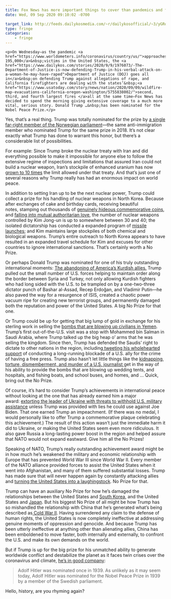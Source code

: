 ```yaml
---
title: Fox News has more important things to cover than pandemics and fires—where important means silly
date: Wed, 09 Sep 2020 09:10:02 -0700

target_link: http://feeds.dailykosmedia.com/~r/dailykosofficial/~3/yGRqIXzvRhw/-Donald-Trump-has-done-more-to-destabilize-the-planet-than-anyone-in-75-years-That-deserves-a-prize
type: fringe
categories:
    - fringe
---
```

    <p>On Wednesday—as the pandemic <a href="https://www.worldometers.info/coronavirus/country/us/">approaches 195,000</a>&nbsp;victims in the United States, the <a href="https://www.dailykos.com/stories/2020/9/9/1976073/-The-Department-of-Justice-is-now-defending-Trump-in-his-verbal-attack-on-a-woman-he-may-have-raped">Department of Justice (DOJ) goes all in</a>&nbsp;on defending Trump against allegations of rape, and California firefighters are dealing with the states’&nbsp;<a href="https://www.usatoday.com/story/news/nation/2020/09/09/wildfire-map-evacuations-california-oregon-washington/5755838002/">second, third, and fourth largest fires </a>all at the same time—Fox News has decided to spend the morning giving extensive coverage to a much more vital, serious story. Donald Trump …&nbsp;has been nominated for the Nobel Peace Prize.</p>

<p>Yes, that’s a real thing. Trump was totally nominated for the prize by <a href="https://6abc.com/president-trump-nobel-peace-prize-middle-east-norwegian-lawmaker/6415298/">a single far-right member of the Norwegian parliament</a>—the same anti-immigration member who nominated Trump for the same prize in 2018.&nbsp;It’s not clear exactly what Trump has done to warrant this honor, but there’s&nbsp;a considerable list of possibilities.&nbsp;</p>

<p>For example:&nbsp;Since Trump broke the nuclear treaty with Iran and did everything possible to make it impossible for anyone else to follow the extensive regime of inspections and limitations that assured Iran could not build a nuclear weapon, Iran’s stockpile of enhanced uranium has now<a href="https://www.bbc.com/news/world-middle-east-54033441"> grown to 10 times</a> the limit allowed under that treaty.&nbsp;And that’s just one of several reasons why Trump really has had an enormous impact on world peace.</p>


<div>
<div>
<div>
<div>
<p>In addition to setting Iran up to be the next nuclear power, Trump could collect a prize for his handling of nuclear weapons in North Korea. Because after exchanges of cake and birthday cards, receiving&nbsp;beautiful notes,&nbsp;stamping out thousands of <a href="https://www.bbc.com/news/world-us-canada-44247174">genuinely hideous commemorative coins</a>, and <a href="https://www.washingtonpost.com/politics/we-fell-in-love-trump-and-kim-shower-praise-stroke-egos-on-path-to-nuclear-negotiations/2019/02/24/46875188-3777-11e9-854a-7a14d7fec96a_story.html">falling into mutual authoritarian love</a>,&nbsp;the number of nuclear weapons controlled by Kim Jong-un is up to somewhere between 30 and 40; the isolated dictatorship has conducted a expanded program of <a href="https://thediplomat.com/2020/04/what-was-behind-north-koreas-busy-march-2020-missile-launches/">missile launches</a>;&nbsp;and Kim&nbsp;maintains large stockpiles of both chemical and biological weapons. Trump’s entire outreach to North Korea appears to have resulted in an expanded travel schedule for Kim and excuses for other countries to ignore international sanctions. That’s certainly worth a No Prize.</p>

<p>Or perhaps Donald Trump was nominated for one of his truly outstanding international moments: <a href="https://www.rollingstone.com/politics/politics-news/why-trump-decision-abandon-kurds-syria-disaster-898493/">The abandoning of America’s Kurdish allies.</a>&nbsp;Trump pulled out the small number of U.S. forces helping to maintain order along the border between Syria and Turkey, not only allowing Kurdish fighters who had long sided with the U.S. to be trampled on by a one-two-three dictator punch of&nbsp;Bashar al-Assad,&nbsp;Recep Erdoğan, and Vladimir Putin—he also paved the way for a resurgence of ISIS, created a chaotic power vacuum ripe for creating new terrorist groups, and permanently damaged both the reputation and power of the United States. A big No Prize for that one.</p>

<p>Or Trump could be up for getting that big lump of gold in exchange for his sterling work in selling the <a href="https://www.nytimes.com/2020/05/16/us/arms-deals-raytheon-yemen.html">bombs that are blowing up civilians in Yemen</a>. Trump’s first out-of-the-U.S. visit was a stop with Mohammed bin Salman in Saudi Arabia, where Trump talked up the big heap o’ arms that he was selling the kingdom. Since then, Trump has defended the Saudis’ right to dictate to other nations in the region, including<a href="https://www.theguardian.com/world/2017/jun/06/qatar-panic-buying-as-shoppers-stockpile-food-due-to-saudi-blockade"> tweeting his wholehearted support</a> of conducting a long-running blockade of a U.S. ally for the crime of having a free press. Trump also hasn’t let little things like the <a href="https://www.dailykos.com/stories/2019/2/12/1834249/-Trump-fails-to-produced-required-report-on-Khashoggi-murder-claims-right-to-refuse-following-law">kidnapping, torture, dismemberment, and murder of a U.S. journalist&nbsp;</a>get in the way of his ability to provide the bombs that are blowing up wedding tents, and hospitals, and fishing boats, and school buses, and homes, and … Quick, bring out the No Prize.</p>

<p>Of course, it’s hard to consider Trump’s achievements in international peace without looking at the one that has already earned him a major award:&nbsp;<a href="https://www.dailykos.com/stories/2019/12/30/1908576/-Trump-s-extortion-of-Ukraine-inflicted-permanent-damage-and-boosted-Russian-influence">extorting the leader of Ukraine with threats to withhold U.S. military assistance</a> unless Trump was provided with lies he could use against Joe Biden. That one earned Trump an impeachment. (If there was no medal, I would personally like to offer Trump a commemorative plaque celebrating this achievement.)&nbsp;The result of this action wasn’t just the immediate harm it did to Ukraine, or making the United States seem even more ridiculous. It also gave Russia a long-lasting power boost in the region and helped assure that NATO would not expand eastward. Give him all the No Prizes!</p>

<p>Speaking of NATO, Trump’s really outstanding achievement award might be in how much he’s weakened the military and economic relationship with Europe that has prevented World War III since World War II. Every member of the NATO alliance provided forces to assist the United States when it went into Afghanistan, and many of them suffered substantial losses. Trump has made sure that will never happen again by constantly attacking allies and <a href="https://www.dailykos.com/stories/2019/12/4/1903437/-World-leaders-mock-Trump-at-NATO-Trump-responds-by-calling-Justin-Trudeau-two-faced">turning the United States into a laughingstock</a>. No Prize for that.&nbsp;</p>

<p>Trump can have an auxiliary No Prize for how he’s damaged the relationships between the United States and <a href="https://www.dailykos.com/stories/2018/6/12/1771302/-Trump-gives-up-joint-military-exercises-with-South-Korea-gets-nothing-in-return">South Korea</a>, and the United States and <a href="https://www.brookings.edu/articles/us-japan-relations-in-the-era-of-trump/">Japan</a>. But his biggest No Prize of all might be how Trump has so mishandled the relationship with China that he’s generated what’s being described as<a href="https://thediplomat.com/2020/07/the-us-china-cold-war-has-already-started/"> Cold War II</a>. Having surrendered any claim to the defense of human rights, the United States is now completely ineffective at addressing genuine moments of oppression and genocide. And because Trump has been utterly ineffective at anything other than alienating allies, China has been emboldened to move faster, both internally and externally, to confront the U.S. and make its own demands on the world.</p>

<p>But if Trump is up for the big prize for his unmatched ability to generate worldwide conflict and destabilize the planet as it faces twin crises over the coronavirus and climate, <a href="https://www.nobelprize.org/prizes/facts/facts-on-the-nobel-peace-prize/#:~:text=As%20unlikely%20as%20it%20may,nomination%20to%20be%20taken%20seriously">he’s&nbsp;in&nbsp;good company</a>:&nbsp;</p>

<blockquote>
<p>Adolf Hitler was nominated once in 1939. As unlikely as it may seem today, Adolf Hitler was nominated for the Nobel Peace Prize in 1939 by a member of the Swedish parliament.</p>
</blockquote>

<p>Hello, history, are you rhyming again?</p>
</div>
</div>
</div>
</div>

<p></p><img src="http://feeds.feedburner.com/~r/dailykosofficial/~4/yGRqIXzvRhw" height="1" width="1" alt=""/> 
